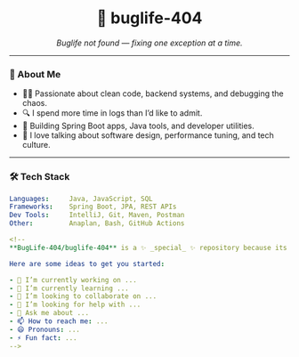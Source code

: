 <h1 align="center">👾 buglife-404</h1>
<p align="center"><em>Buglife not found — fixing one exception at a time.</em></p>

---

### 👋 About Me

- 🧑‍💻 Passionate about clean code, backend systems, and debugging the chaos.
- 🔍 I spend more time in logs than I’d like to admit.
- 🚧 Building Spring Boot apps, Java tools, and developer utilities.
- 💬 I love talking about software design, performance tuning, and tech culture.

---

### 🛠️ Tech Stack

```yaml
Languages:     Java, JavaScript, SQL
Frameworks:    Spring Boot, JPA, REST APIs
Dev Tools:     IntelliJ, Git, Maven, Postman
Other:         Anaplan, Bash, GitHub Actions

<!--
**BugLife-404/buglife-404** is a ✨ _special_ ✨ repository because its `README.md` (this file) appears on your GitHub profile.

Here are some ideas to get you started:

- 🔭 I’m currently working on ...
- 🌱 I’m currently learning ...
- 👯 I’m looking to collaborate on ...
- 🤔 I’m looking for help with ...
- 💬 Ask me about ...
- 📫 How to reach me: ...
- 😄 Pronouns: ...
- ⚡ Fun fact: ...
-->
